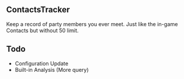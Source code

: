 ## ContactsTracker
Keep a record of party members you ever meet. Just like the in-game Contacts but without 50 limit.


## Todo
- Configuration Update
- Built-in Analysis (More query)